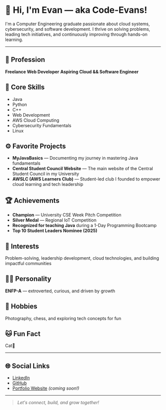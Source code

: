 # 👋 Hi, I'm Evan — aka Code-Evans!

I'm a Computer Engineering graduate passionate about cloud systems, cybersecurity, and software development. I thrive on solving problems, leading tech initiatives, and continuously improving through hands-on learning.

---

## 💼 Profession
**Freelance Web Developer**
**Aspiring Cloud && Software Engineer**

## 🧠 Core Skills
- Java
- Python
- C++
- Web Development
- AWS Cloud Computing
- Cybersecurity Fundamentals
- Linux

## ⚙️ Favorite Projects
- **MyJavaBasics** — Documenting my journey in mastering Java fundamentals
- **Central Student Council Website** — The main website of the Central Student Council in my University
- **AWSLC (AWS Learners Club)** — Student-led club I founded to empower cloud learning and tech leadership

## 🏆 Achievements
- **Champion** — University CSE Week Pitch Competition
- **Silver Medal** — Regional IoT Competition
- **Recognized for teaching Java** during a 1-Day Programming Bootcamp
- **Top 10 Student Leaders Nominee (2025)**

## 💬 Interests
Problem-solving, leadership development, cloud technologies, and building impactful communities

## 🧍‍♂️ Personality
**ENFP-A** — extroverted, curious, and driven by growth

## 📸 Hobbies
Photography, chess, and exploring tech concepts for fun

## 🐱 Fun Fact
Cat🐾

---

## 🌐 Social Links
- [LinkedIn](#) 
- [GitHub](#) 
- [Portfolio Website](#) *(coming soon!)*

---

> *Let's connect, build, and grow together!*
